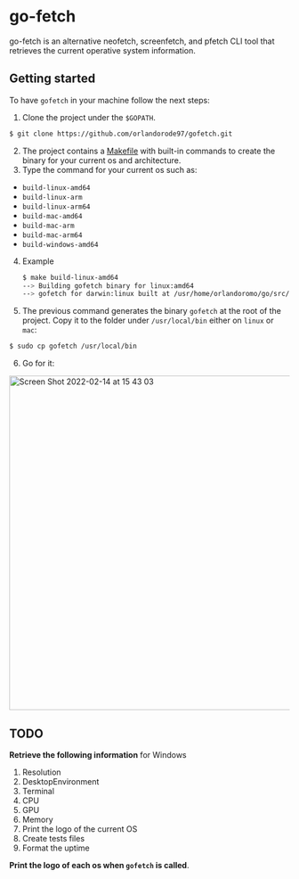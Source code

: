 # go-fetch
go-fetch is an alternative neofetch, screenfetch, and pfetch CLI tool that retrieves the current operative system information.

## Getting started
To have `gofetch` in your machine follow the next steps:
1. Clone the project under the `$GOPATH`.
```sh
$ git clone https://github.com/orlandorode97/gofetch.git
```
2. The project contains a [Makefile](https://github.com/orlandorode97/gofetch/blob/main/Makefile) with built-in commands to create the binary for your current os and architecture.
3. Type the command for your current os such as:
- `build-linux-amd64`
- `build-linux-arm`
- `build-linux-arm64`
- `build-mac-amd64`
- `build-mac-arm`
- `build-mac-arm64`
- `build-windows-amd64`
4. Example
    ```sh
    $ make build-linux-amd64
    --> Building gofetch binary for linux:amd64
    --> gofetch for darwin:linux built at /usr/home/orlandoromo/go/src/gofetch
    ```
5. The previous command generates the binary `gofetch` at the root of the project. Copy it to the folder under `/usr/local/bin` either on `linux` or `mac`:
```sh
$ sudo cp gofetch /usr/local/bin
```

6. Go for it:
<img width="600" alt="Screen Shot 2022-02-14 at 15 43 03" src="https://user-images.githubusercontent.com/34588445/153951377-a0e4f52d-c56b-4d66-afe4-07f6a671d26a.png">


## TODO
**Retrieve the following information** for Windows
1. Resolution
2. DesktopEnvironment
3. Terminal
4. CPU
5. GPU
6. Memory
7. Print the logo of the current OS
8. Create tests files
9. Format  the uptime


**Print the logo of each os when `gofetch` is called**.

